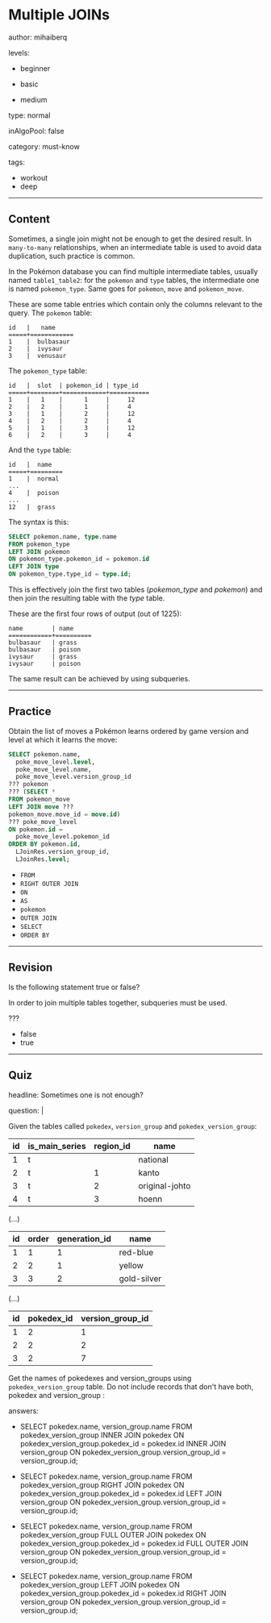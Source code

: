 # Multiple JOINs
author: mihaiberq

levels:

  - beginner

  - basic

  - medium

type: normal

inAlgoPool: false

category: must-know

tags:
   - workout
   - deep

---
## Content

Sometimes, a single join might not be enough to get the desired result. In `many-to-many` relationships, when an intermediate table is used to avoid data duplication, such practice is common.

In the Pokémon database you can find multiple intermediate tables, usually named `table1_table2`: for the `pokemon` and `type` tables, the intermediate one is named `pokemon_type`. Same goes for `pokemon`, `move` and `pokemon_move`.

These are some table entries which contain only the columns relevant to the query. The `pokemon` table:
```
id   |   name
=====+============
1    |  bulbasaur
2    |  ivysaur
3    |  venusaur
```
The `pokemon_type` table:
```
id   |  slot  | pokemon_id | type_id
=====+========+============+===========
1    |   1    |      1     |     12
2    |   2    |      1     |     4
3    |   1    |      2     |     12
4    |   2    |      2     |     4
5    |   1    |      3     |     12
6    |   2    |      3     |     4
```
And the `type` table:
```
id   |  name
=====+=========
1    |  normal
...
4    |  poison
...
12   |  grass
```
The syntax is this:
```SQL
SELECT pokemon.name, type.name
FROM pokemon_type
LEFT JOIN pokemon
ON pokemon_type.pokemon_id = pokemon.id
LEFT JOIN type
ON pokemon_type.type_id = type.id;
```
This is effectively join the first two tables (*pokemon_type* and *pokemon*) and then join the resulting table with the *type* table.

These are the first four rows of output (out of 1225):
```
name        | name
============+==========
bulbasaur   | grass
bulbasaur   | poison
ivysaur     | grass
ivysaur     | poison
```
The same result can be achieved by using subqueries.

---
## Practice

Obtain the list of moves a Pokémon learns ordered by game version and level at which it learns the move:
```SQL
SELECT pokemon.name,
  poke_move_level.level,
  poke_move_level.name,
  poke_move_level.version_group_id
??? pokemon
??? (SELECT *
FROM pokemon_move
LEFT JOIN move ???
pokemon_move.move_id = move.id)
??? poke_move_level
ON pokemon.id =
  poke_move_level.pokemon_id
ORDER BY pokemon.id,
  LJoinRes.version_group_id,
  LJoinRes.level;
```

* `FROM`
* `RIGHT OUTER JOIN`
* `ON`
* `AS`
* `pokemon`
* `OUTER JOIN`
* `SELECT`
* `ORDER BY`

---
## Revision

Is the following statement true or false?

In order to join multiple tables together, subqueries must be used.

???
* false
* true

---
## Quiz

headline: Sometimes one is not enough?

question: |

  Given the tables called `pokedex`, `version_group` and `pokedex_version_group`:

  id | is_main_series | region_id | name       
  -|-|-|-
   1 | t              |           | national
   2 | t              |         1 | kanto
   3 | t              |         2 | original-johto
   4 | t              |         3 | hoenn

  (...)

  id | order | generation_id | name            
  -|-|-|-
   1 |     1 |             1 | red-blue
   2 |     2 |             1 | yellow
   3 |     3 |             2 | gold-silver
  (...)

  id | pokedex_id | version_group_id
  -|-|-
   1 |          2 |                1
   2 |          2 |                2
   3 |          2 |                7

  Get the names of pokedexes and version_groups using `pokedex_version_group` table. Do not include records that don't have both, pokedex and version_group :

answers:  
  - SELECT pokedex.name, version_group.name
    FROM pokedex_version_group
    INNER JOIN pokedex ON pokedex_version_group.pokedex_id = pokedex.id
    INNER JOIN version_group ON pokedex_version_group.version_group_id = version_group.id;

  - SELECT pokedex.name, version_group.name
    FROM pokedex_version_group
    RIGHT JOIN pokedex ON pokedex_version_group.pokedex_id = pokedex.id
    LEFT JOIN version_group ON pokedex_version_group.version_group_id = version_group.id;

  - SELECT pokedex.name, version_group.name
    FROM pokedex_version_group
    FULL OUTER JOIN pokedex ON pokedex_version_group.pokedex_id = pokedex.id
    FULL OUTER JOIN version_group ON pokedex_version_group.version_group_id = version_group.id;

  - SELECT pokedex.name, version_group.name
    FROM pokedex_version_group
    LEFT JOIN pokedex ON pokedex_version_group.pokedex_id = pokedex.id
    RIGHT JOIN version_group ON pokedex_version_group.version_group_id = version_group.id;
